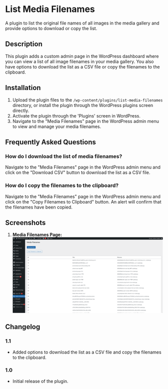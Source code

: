 # List Media Filenames

A plugin to list the original file names of all images in the media gallery and provide options to download or copy the list.

## Description

This plugin adds a custom admin page in the WordPress dashboard where you can view a list of all image filenames in your media gallery. You also have options to download the list as a CSV file or copy the filenames to the clipboard.

## Installation

1. Upload the plugin files to the `/wp-content/plugins/list-media-filenames` directory, or install the plugin through the WordPress plugins screen directly.
2. Activate the plugin through the 'Plugins' screen in WordPress.
3. Navigate to the "Media Filenames" page in the WordPress admin menu to view and manage your media filenames.

## Frequently Asked Questions

### How do I download the list of media filenames?

Navigate to the "Media Filenames" page in the WordPress admin menu and click on the "Download CSV" button to download the list as a CSV file.

### How do I copy the filenames to the clipboard?

Navigate to the "Media Filenames" page in the WordPress admin menu and click on the "Copy Filenames to Clipboard" button. An alert will confirm that the filenames have been copied.

## Screenshots

1. **Media Filenames Page:**
   ![Media Filenames Page](screenshot-1.png)

## Changelog

### 1.1

* Added options to download the list as a CSV file and copy the filenames to the clipboard.

### 1.0

* Initial release of the plugin.
